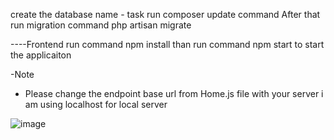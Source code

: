 create the database name - task
run composer update command
After that run migration command php artisan migrate


----Frontend
run command npm install
than run command npm start to start the applicaiton

-Note 
- Please change the endpoint base url from Home.js file with your server
i am using localhost for local server

![image](https://github.com/ankitchanshoria/Task/assets/113310519/86fb17bf-b4c9-413b-99f0-2b9ca13ef541)

